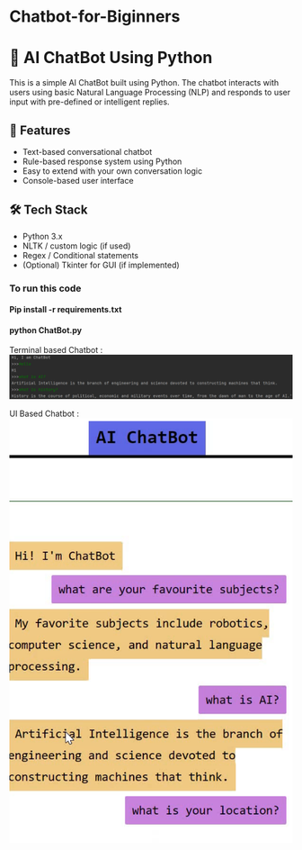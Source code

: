 # Chatbot-for-Biginners
# 🤖 AI ChatBot Using Python

This is a simple AI ChatBot built using Python. The chatbot interacts with users using basic Natural Language Processing (NLP) and responds to user input with pre-defined or intelligent replies.

## 📌 Features

- Text-based conversational chatbot
- Rule-based response system using Python
- Easy to extend with your own conversation logic
- Console-based user interface

## 🛠️ Tech Stack

- Python 3.x
- NLTK / custom logic (if used)
- Regex / Conditional statements
- (Optional) Tkinter for GUI (if implemented)

### To run this code
#### Pip install -r requirements.txt
#### python ChatBot.py

Terminal based Chatbot :
![Image of output](https://github.com/datamagic2020/Chatbot-for-Biginners/blob/main/chatbot.png)

UI Based Chatbot :
![Image of output](https://github.com/datamagic2020/Chatbot-for-Biginners/blob/main/ui%20chatbot%20thumb.png)
